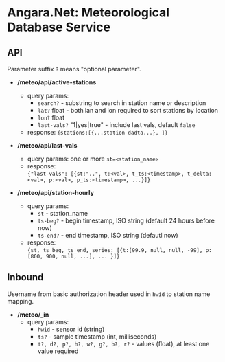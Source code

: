 # Angara.Net: Meteorological Database Service

## API

Parameter suffix `?` means "optional parameter".

- **/meteo/api/active-stations**
  - query params:
    - `search?` - substring to search in station name or description
    - `lat?` float - both lan and lon required to sort stations by location
    - `lon?` float
    - `last-vals?` "1|yes|true" - include last vals, default `false`
  - response:
      `{stations:[{...station dadta...}, ]}`

- **/meteo/api/last-vals**
  - query params: one or more `st=<station_name>`
  - response:  
    `{"last-vals": [{st:"..", t:<val>, t_ts:<timestamp>, t_delta:<val>, p:<val>, p_ts:<timestamp>, ...}]}`

- **/meteo/api/station-hourly**
  - query params:
    - `st` - station_name
    - `ts-beg?` - begin timestamp, ISO string (default 24 hours before now)
    - `ts-end?` - end timestamp, ISO string (defautl now)
  - response:  
    `{st, ts_beg, ts_end, series: [{t:[99.9, null, null, -99], p:[800, 900, null, ...], ... }]}`

## Inbound

Username from basic authorization header used in `hwid` to station name mapping.

- **/meteo/_in**
  - query params:
    - `hwid` - sensor id (string)
    - `ts?` - sample timestamp (int, milliseconds)
    - `t?, d?, p?, h?, w?, g?, b?, r?` - values (float), at least one value required
